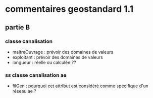# commentaires geostandard 1.1

## partie B

### classe canalisation

- maitreOuvrage : prévoir des domaines de valeurs
- exploitant : prévoir des domaines de valeurs
- longueur : réelle ou calculée ??

### ss classe canalisation ae

- filGen : pourquoi cet attribut est considéré comme spécifique d'un réseau ae ?

